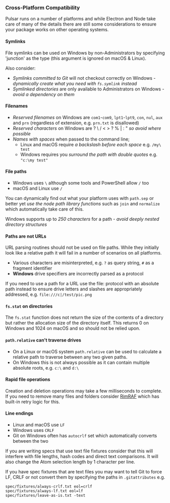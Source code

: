 ### Cross-Platform Compatibility

Pulsar runs on a number of platforms and while Electron and Node take care of
many of the details there are still some considerations to ensure your package
works on other operating systems.

#### Symlinks

File symlinks can be used on Windows by non-Administrators by specifying
'junction' as the type (this argument is ignored on macOS & Linux).

Also consider:

- _Symlinks committed to Git_ will not checkout correctly on Windows -
  _dynamically create what you need with `fs.symlink` instead_
- _Symlinked directories_ are only available to Administrators on Windows -
  _avoid a dependency on them_

#### Filenames

- _Reserved filenames_ on Windows are `com1`-`com9`, `lpt1`-`lpt9`, `con`,
  `nul`, `aux` and `prn` (regardless of extension, e.g. `prn.txt` is disallowed)
- _Reserved characters_ on Windows are ? \ / < > ? % | : "
  _so avoid where possible_
- _Names with spaces_ when passed to the command line;
  - Linux and macOS require _a backslash before each space_ e.g. `/my\ test`
  - Windows requires you _surround the path with double quotes_
    e.g. `"c:\my test"`

#### File paths

- Windows uses `\` although some tools and PowerShell allow `/` too
- macOS and Linux use `/`

You can dynamically find out what your platform uses with `path.sep` or better
yet _use the node path library functions_ such as `join` and `normalize` which
automatically take care of this.

Windows supports up to _250 characters_ for a path -
_avoid deeply nested directory structures_

#### Paths are not URLs

URL parsing routines should not be used on file paths. While they initially
look like a relative path it will fail in a number of scenarios on all platforms.

- Various characters are misinterpreted, e.g. `?` as query string, `#` as a
  fragment identifier
- **Windows** drive specifiers are incorrectly parsed as a protocol

If you need to use a path for a URL use the file: protocol with an absolute path
instead to ensure drive letters and slashes are appropriately addressed, e.g.
`file:///c|/test/pic.png`

#### `fs.stat` on directories

The `fs.stat` function does not return the size of the contents of a directory
but rather the allocation size of the directory itself. This returns 0 on
Windows and 1024 on macOS and so should not be relied upon.

#### `path.relative` can't traverse drives

- On a Linux or macOS system `path.relative` can be used to calculate a relative
  path to traverse between any two given paths.
- On Windows this is not always possible as it can contain multiple absolute
  roots, e.g. `c:\` and `d:\`

#### Rapid file operations

Creation and deletion operations may take a few milliseconds to complete. If you
need to remove many files and folders consider [RimRAF](https://www.npmjs.com/package/rimraf)
which has built-in retry logic for this.

#### Line endings

- Linux and macOS use `LF`
- Windows uses `CRLF`
- Git on Windows often has `autocrlf` set which automatically converts between
  the two

If you are writing specs that use text file fixtures consider that this will
interfere with file lengths, hash codes and direct text comparisons. It will
also change the Atom selection length by 1 character per line.

If you have spec fixtures that are text files you may want to tell Git to force
LF, CRLF or not convert them by specifying the paths in `.gitattributes` e.g.

```
spec/fixtures/always-crlf.txt eol=crlf
spec/fixtures/always-lf.txt eol=lf
spec/fixtures/leave-as-is.txt -text
```
